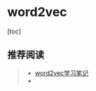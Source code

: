 # word2vec

[toc]



## 推荐阅读

> - [word2vec学习笔记](http://xtf615.com/2018/10/05/word2vec/)
> - 









